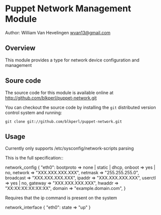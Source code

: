 Puppet Network Management Module
================================

Author: William Van Hevelingen <wvan13@gmail.com>

Overview
--------

This module provides a type for network device configuration and management

Soure code
----------

The source code for this module is available online at
http://github.com/blkperl/puppet-network.git

You can checkout the source code by installing the `git` distributed version
control system and running:

    git clone git://github.com/blkperl/puppet-network.git

Usage
-----

Currently only supports /etc/sysconfig/network-scripts parsing

This is the full specification::

network_config { "eth0":
    bootproto     => none | static | dhcp,
    onboot        => yes  | no,
    network       => "XXX.XXX.XXX.XXX",
    netmask       => "255.255.255.0",
    broadcast     => "XXX.XXX.XXX.XXX",
    ipaddr        => "XXX.XXX.XXX.XXX",
    userctl       => yes | no,
    gateway       => "XXX.XXX.XXX.XXX",
    hwaddr        => "XX:XX:XX:XX:XX:XX",
    domain        => "example.domain.com",
}

Requires that the ip command is present on the system

  network_interface { "eth0":
    state => "up"
}

